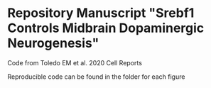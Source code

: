 # Repository Manuscript "Srebf1 Controls Midbrain Dopaminergic Neurogenesis"

Code from Toledo EM et al. 2020 Cell Reports

Reproducible code can be found in the folder for each figure
